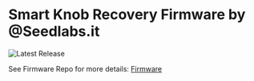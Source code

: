 # Smart Knob Recovery Firmware by @Seedlabs.it
![Latest Release](https://img.shields.io/github/v/release/SeedLabs-it/skdk-recovery-firmware)

See Firmware Repo for more details: [Firmware](
    https://github.com/SeedLabs-it/smartknob-firmware
)
